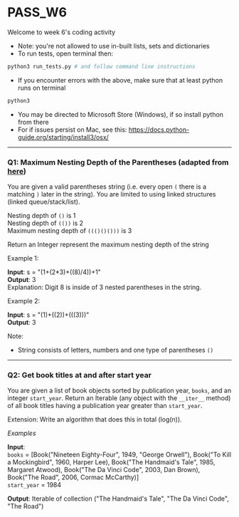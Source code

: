 # PASS_W6
Welcome to week 6's coding activity
- Note: you're not allowed to use in-built lists, sets and dictionaries
- To run tests, open terminal then:
```sh
python3 run_tests.py # and follow command line instructions
```

- If you encounter errors with the above, make sure that at least python runs on terminal
```sh
python3
```

- You may be directed to Microsoft Store (Windows), if so install python from there
- For if issues persist on Mac,  see this: https://docs.python-guide.org/starting/install3/osx/

---

### Q1: Maximum Nesting Depth of the Parentheses (adapted from [here](https://leetcode.com/problems/maximum-nesting-depth-of-the-parentheses/description/))
You are given a valid parentheses string (i.e. every open `(` there is a matching `)` later in the string). You are limited to using linked structures (linked queue/stack/list).

Nesting depth of `()` is 1  
Nesting depth of `(())` is 2  
Maximum nesting depth of `((()()()))` is 3  

Return an Integer represent the maximum nesting depth of the string

Example 1:

**Input**: s = "(1+(2*3)+((8)/4))+1"  
**Output**: 3  
Explanation: Digit 8 is inside of 3 nested parentheses in the string.

Example 2:

**Input**: s = "(1)+((2))+(((3)))"  
**Output**: 3  


Note: 
- String consists of letters, numbers and one type of parentheses `()`


---
### Q2: Get book titles at and after start year

You are given a list of book objects sorted by publication year, `books`, and an integer `start_year`. Return an Iterable (any object with the `__iter__` method) of all book titles having a publication year greater than `start_year`. 

Extension: Write an algorithm that does this in total (log(n)). 

*Examples*

**Input**:  
`books` = [Book("Nineteen Eighty-Four", 1949, "George Orwell"), Book("To Kill a Mockingbird", 1960, Harper Lee), Book("The Handmaid's Tale", 1985, Margaret Atwood), Book("The Da Vinci Code", 2003, Dan Brown), Book("The Road", 2006, Cormac McCarthy)]  
`start_year` = 1984

**Output**: Iterable of collection ("The Handmaid's Tale", "The Da Vinci Code", "The Road")


